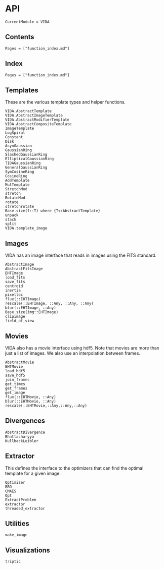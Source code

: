 # API

```@meta
CurrentModule = VIDA
```

## Contents

```@contents
Pages = ["function_index.md"]
```

## Index

```@index
Pages = ["function_index.md"]
```

## Templates

These are the various template types and helper functions.

```@docs
VIDA.AbstractTemplate
VIDA.AbstractImageTemplate
VIDA.AbstractModifierTemplate
VIDA.AbstractCompositeTemplate
ImageTemplate
LogSpiral
Constant
Disk
AsymGaussian
GaussianRing
SlashedGaussianRing
EllipticalGaussianRing
TIDAGaussianRing
GeneralGaussianRing
SymCosineRing
CosineRing
AddTemplate
MulTemplate
StretchMod
stretch
RotateMod
rotate
stretchrotate
Base.size(f::T) where {T<:AbstractTemplate}
unpack
stack
split
VIDA.template_image
```

## Images

VIDA has an image interface that reads in images using the FITS standard.

```@docs
AbstractImage
AbstractFitsImage
EHTImage
load_fits
save_fits
centroid
inertia
pixelloc
flux(::EHTImage)
rescale(::EHTImage, ::Any, ::Any, ::Any)
blur(::EHTImage, ::Any)
Base.size(img::EHTImage)
clipimage
field_of_view
```

## Movies

VIDA also has a movie interface using hdf5. Note that movies are
more than just a list of images. We also use an interpolation between frames.

```@docs
AbstractMovie
EHTMovie
load_hdf5
save_hdf5
join_frames
get_times
get_frames
get_image
flux(::EHTMovie, ::Any)
blur(::EHTMovie, ::Any)
rescale(::EHTMovie,::Any,::Any,::Any)
```

## Divergences

```@docs
AbstractDivergence
Bhattacharyya
KullbackLeibler
```

## Extractor

This defines the interface to the optimizers that can find
the optimal template for a given image.

```@docs
Optimizer
BBO
CMAES
Opt
ExtractProblem
extractor
threaded_extractor
```

## Utilities

```@docs
make_image
```

## Visualizations

```@docs
triptic
```

